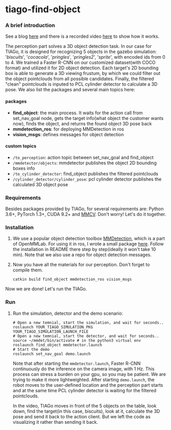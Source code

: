 # tiago-find-object
### A brief introduction

See a blog [here](https://aakaashradhoe.medium.com/3d-object-detection-for-tiago-robot-using-a-faster-r-cnn-network-c2d1768f7490) and there is a recorded video [here](https://drive.google.com/file/d/1VqTg8dFCKsVXLAXaDL9LmUPcT7icDjg0/view?usp=sharing) to show how it works.

The perception part solves a 3D object detection task. In our case for TIAGo, it is designed for recognizing 5 objects in the gazebo simulation: '*biscuits*', '*cocacola*', '*pringles*', '*pringles2*', '*sprite*', with encoded ids from 0 to 4. We trained a Faster R-CNN on our customized dataset(with COCO format) and utilized it for 2D object detection. Each target's 2D bounding box is able to generate a 3D viewing frustum, by which we could filter out the object pointclouds from all possible candidates. Finally, the filtered "clean" pointclouds is inputed to PCL cylinder detector to calculate a 3D pose. We also list the packages and several main topics here:

#### packages

- **find_object**: the main process. It waits for the action call from set_nav_goal node, gets the target info(what object the customer wants now), finds the object, and returns the found object 3D pose back
- **mmdetection_ros**: for deploying MMDetection in ros
- **vision_msgs**: defines messages for object detection

#### custom topics

- `/to_perception`: action topic between set_nav_goal and find_object
- `/mmdetector/objects`: mmdetector publishes the object 2D bounding boxes info
- `/to_cylinder_detector`: find_object publishes the filtered pointclouds
- `/cylinder_detector/cylinder_pose`: pcl cylinder detector publishes the calculated 3D object pose

### Requirements

Besides packages provided by TIAGo, for several requirements are: Python 3.6+, PyTorch 1.3+, CUDA 9.2+ and [MMCV](https://mmcv.readthedocs.io/en/latest/#installation). Don't worry! Let's do it together.

### Installation

1. We use a popular object detection toolbox [MMDetection](https://github.com/open-mmlab/mmdetection), which is a part of OpenMMLab. For using it in ros, I wrote a small package [here](https://github.com/jianfengc11/mmdetection_ros). Follow the installation in README there step by step(ideally it won't take 10 min).  Note that we also use a repo for object detection messages.

2. Now you have all the materials for our perception. Don't forget to compile them.

   ```shell
   catkin build find_object mmdetection_ros vision_msgs
   ```

Now we are done! Let's run the TIAGo.

### Run

1. Run the simulation, detector and the demo scenario:

   ```shell
   # Open a new temnial, start the simulation, and wait for seconds..
   roslaunch YOUR_TIAGO_SIMULATION_PKG YOUR_TIAGO_SIMULATION_LAUNCH_FILE
   # Open a new temnial, start the detector, and wait for seconds..
   source ~/mmdet/bin/activate # in the python3 virtual env
   roslaunch find_object mmdetector.launch
   # Start the demo
   roslaunch set_nav_goal demo.launch
   ```

   Note that after starting the `mmdetector.launch`, Faster R-CNN continuously do the inference on the camera image, with 1 Hz. This process can stress a burden on your gpu, so you may be patient. We are trying to make it more lightweighted. After starting `demo.launch`, the robot moves to the user-defined location and the perception part starts and at the same time PCL cylinder detector is waiting for the filtered pointclouds. 

   In the video, TIAGo moves in front of the 5 objects on the table, look down, find the target(in this case, biscuits), look at it, calculate the 3D pose and send it back to the action client. But we left the code as visualizing it rather than sending it back.
